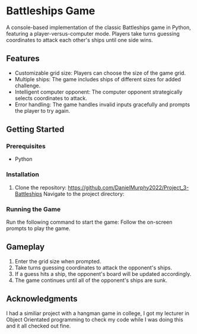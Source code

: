 # Battleships Game

A console-based implementation of the classic Battleships game in Python, featuring a player-versus-computer mode. Players take turns guessing coordinates to attack each other's ships until one side wins.

## Features

- Customizable grid size: Players can choose the size of the game grid.
- Multiple ships: The game includes ships of different sizes for added challenge.
- Intelligent computer opponent: The computer opponent strategically selects coordinates to attack.
- Error handling: The game handles invalid inputs gracefully and prompts the player to try again.

## Getting Started

### Prerequisites

- Python 

### Installation

1. Clone the repository: https://github.com/DanielMurphy2022/Project_3-Battleships
Navigate to the project directory:

### Running the Game

Run the following command to start the game:
Follow the on-screen prompts to play the game.

## Gameplay

1. Enter the grid size when prompted.
2. Take turns guessing coordinates to attack the opponent's ships.
3. If a guess hits a ship, the opponent's board will be updated accordingly.
4. The game continues until all of the opponent's ships are sunk.

## Acknowledgments
I had a similiar project with a hangman game in college, I got my lecturer in Object Orientated programming to check my code while I was doing this and it all checked out fine.
